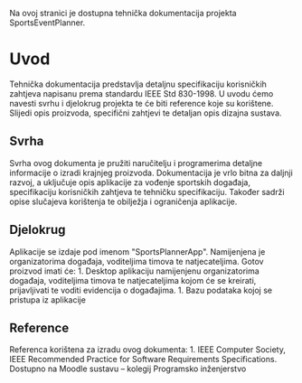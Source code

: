Na ovoj stranici je dostupna tehnička dokumentacija projekta SportsEventPlanner.

# Uvod
Tehnička dokumentacija predstavlja detaljnu specifikaciju korisničkih zahtjeva napisanu prema standardu IEEE Std 830-1998. U uvodu ćemo navesti svrhu i djelokrug projekta te će biti reference koje su korištene. Slijedi opis proizvoda, specifični zahtjevi te detaljan opis dizajna sustava.
## Svrha
Svrha ovog dokumenta je pružiti naručitelju i programerima detaljne informacije o izradi krajnjeg proizvoda. Dokumentacija je vrlo bitna za daljnji razvoj, a uključuje opis aplikacije za vođenje sportskih događaja, specifikaciju korisničkih zahtjeva te tehničku specifikaciju. Također sadrži opise slučajeva korištenja te obilježja i ograničenja aplikacije.
## Djelokrug
Aplikacije se izdaje pod imenom "SportsPlannerApp". Namijenjena je organizatorima događaja, voditeljima timova te natjecateljima. Gotov proizvod imati će: 1. Desktop aplikaciju namijenjenu organizatorima događaja, voditeljima timova te natjecateljima kojom će se kreirati, prijavljivati te voditi evidencija o događajima. 1. Bazu podataka kojoj se pristupa iz aplikacije
## Reference
Referenca korištena za izradu ovog dokumenta: 1. IEEE Computer Society, IEEE Recommended Practice for Software Requirements Specifications. Dostupno na Moodle sustavu – kolegij Programsko inženjerstvo

